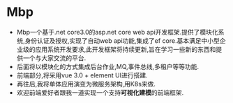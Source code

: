 # Mbp
- Mbp一个基于.net core3.0的asp.net core web api开发框架.提供了模块化系统,身份认证及授权,实现了自动web api功能,集成了ef core.基本满足中小型企业级的应用系统开发要求,此开发框架将持续更新,旨在学习一些新的东西和提供一个与大家交流的平台.
- 后面将以模块化的方式集成后台作业,MQ,事件总线,多租户等等功能.
- 前端部分,将采用vue 3.0 + element UI进行搭建.
- 再往后,我将单体应用演变为微服务架构,用K8s来做.
- 欢迎前端爱好者跟我一道实现一个支持**可视化建模**的前端框架.
